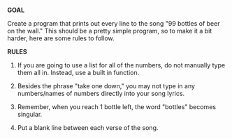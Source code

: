 **GOAL**

Create a program that prints out every line to the song "99 bottles of beer on the wall."  This should be a pretty simple program, so to make it a bit harder, here are some rules to follow.

**RULES**

1.  If you are going to use a list for all of the numbers, do not manually type them all in.  Instead, use a built in function.

2.  Besides the phrase "take one down," you may not type in any numbers/names of numbers directly into your song lyrics.

3.  Remember, when you reach 1 bottle left, the word "bottles" becomes singular.

4.  Put a blank line between each verse of the song.
